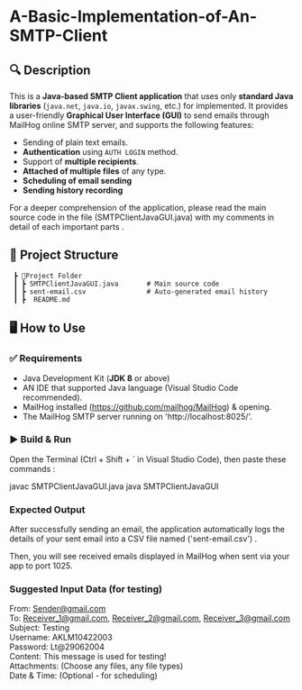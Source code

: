 # A-Basic-Implementation-of-An-SMTP-Client

## 🔍 Description

This is a **Java-based SMTP Client application** that uses only **standard Java libraries** (`java.net`, `java.io`, `javax.swing`, etc.) for implemented. It provides a user-friendly **Graphical User Interface (GUI)** to send emails through MailHog online SMTP server, and supports the following features:

- Sending of plain text emails.
- **Authentication** using `AUTH LOGIN` method.
- Support of **multiple recipients**.
- **Attached of multiple files** of any type.
- **Scheduling of email sending** 
- **Sending history recording** 

> 

For a deeper comprehension of the application, please read the main source code in the file (SMTPClientJavaGUI.java) with my comments in detail of each important parts .



## 📁 Project Structure
```
 ┣ 📂Project Folder
 ┃ ┣ SMTPClientJavaGUI.java       # Main source code
 ┃ ┣ sent-email.csv               # Auto-generated email history
 ┃ ┣  README.md
```



## 🖥️ How to Use

### ✅ Requirements

- Java Development Kit (**JDK 8** or above)
- AN IDE that supported Java language  (Visual Studio Code recommended).
- MailHog installed (https://github.com/mailhog/MailHog) & opening.
- The MailHog SMTP server running on 'http://localhost:8025/'.



### ▶️ Build & Run

Open the Terminal (Ctrl + Shift + ` in Visual Studio Code), then paste these commands : 

javac SMTPClientJavaGUI.java
java SMTPClientJavaGUI



### Expected Output
After successfully sending an email, the application automatically logs the details of your sent email into a CSV file named ('sent-email.csv') .

Then, you will see received emails displayed in MailHog when sent via your app to port 1025.





### Suggested Input Data (for testing)

From: Sender@gmail.com  
To: Receiver_1@gmail.com, Receiver_2@gmail.com, Receiver_3@gmail.com  
Subject: Testing  
Username: AKLM10422003  
Password: Lt@29062004  
Content: This message is used for testing!  
Attachments: (Choose any files, any file types)  
Date & Time: (Optional - for scheduling)

